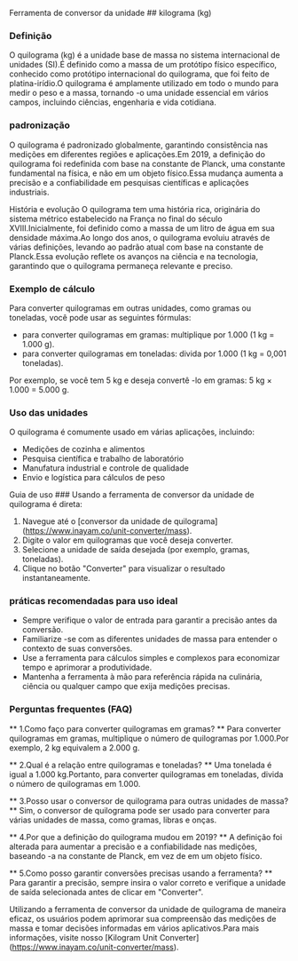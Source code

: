 Ferramenta de conversor da unidade ## kilograma (kg)

### Definição
O quilograma (kg) é a unidade base de massa no sistema internacional de unidades (SI).É definido como a massa de um protótipo físico específico, conhecido como protótipo internacional do quilograma, que foi feito de platina-irídio.O quilograma é amplamente utilizado em todo o mundo para medir o peso e a massa, tornando -o uma unidade essencial em vários campos, incluindo ciências, engenharia e vida cotidiana.

### padronização
O quilograma é padronizado globalmente, garantindo consistência nas medições em diferentes regiões e aplicações.Em 2019, a definição do quilograma foi redefinida com base na constante de Planck, uma constante fundamental na física, e não em um objeto físico.Essa mudança aumenta a precisão e a confiabilidade em pesquisas científicas e aplicações industriais.

História e evolução
O quilograma tem uma história rica, originária do sistema métrico estabelecido na França no final do século XVIII.Inicialmente, foi definido como a massa de um litro de água em sua densidade máxima.Ao longo dos anos, o quilograma evoluiu através de várias definições, levando ao padrão atual com base na constante de Planck.Essa evolução reflete os avanços na ciência e na tecnologia, garantindo que o quilograma permaneça relevante e preciso.

### Exemplo de cálculo
Para converter quilogramas em outras unidades, como gramas ou toneladas, você pode usar as seguintes fórmulas:
- para converter quilogramas em gramas: multiplique por 1.000 (1 kg = 1.000 g).
- para converter quilogramas em toneladas: divida por 1.000 (1 kg = 0,001 toneladas).

Por exemplo, se você tem 5 kg e deseja convertê -lo em gramas:
5 kg × 1.000 = 5.000 g.

### Uso das unidades
O quilograma é comumente usado em várias aplicações, incluindo:
- Medições de cozinha e alimentos
- Pesquisa científica e trabalho de laboratório
- Manufatura industrial e controle de qualidade
- Envio e logística para cálculos de peso

Guia de uso ###
Usando a ferramenta de conversor da unidade de quilograma é direta:
1. Navegue até o [conversor da unidade de quilograma] (https://www.inayam.co/unit-converter/mass).
2. Digite o valor em quilogramas que você deseja converter.
3. Selecione a unidade de saída desejada (por exemplo, gramas, toneladas).
4. Clique no botão "Converter" para visualizar o resultado instantaneamente.

### práticas recomendadas para uso ideal
- Sempre verifique o valor de entrada para garantir a precisão antes da conversão.
- Familiarize -se com as diferentes unidades de massa para entender o contexto de suas conversões.
- Use a ferramenta para cálculos simples e complexos para economizar tempo e aprimorar a produtividade.
- Mantenha a ferramenta à mão para referência rápida na culinária, ciência ou qualquer campo que exija medições precisas.

### Perguntas frequentes (FAQ)

** 1.Como faço para converter quilogramas em gramas? **
Para converter quilogramas em gramas, multiplique o número de quilogramas por 1.000.Por exemplo, 2 kg equivalem a 2.000 g.

** 2.Qual é a relação entre quilogramas e toneladas? **
Uma tonelada é igual a 1.000 kg.Portanto, para converter quilogramas em toneladas, divida o número de quilogramas em 1.000.

** 3.Posso usar o conversor de quilograma para outras unidades de massa? **
Sim, o conversor de quilograma pode ser usado para converter para várias unidades de massa, como gramas, libras e onças.

** 4.Por que a definição do quilograma mudou em 2019? **
A definição foi alterada para aumentar a precisão e a confiabilidade nas medições, baseando -a na constante de Planck, em vez de em um objeto físico.

** 5.Como posso garantir conversões precisas usando a ferramenta? **
Para garantir a precisão, sempre insira o valor correto e verifique a unidade de saída selecionada antes de clicar em "Converter".

Utilizando a ferramenta de conversor da unidade de quilograma de maneira eficaz, os usuários podem aprimorar sua compreensão das medições de massa e tomar decisões informadas em vários aplicativos.Para mais informações, visite nosso [Kilogram Unit Converter] (https://www.inayam.co/unit-converter/mass).